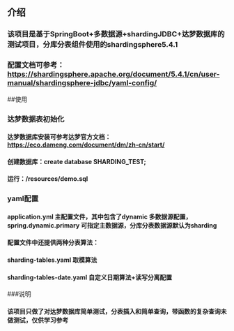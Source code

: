 ## 介绍
### 该项目是基于SpringBoot+多数据源+shardingJDBC+达梦数据库的测试项目，分库分表组件使用的shardingsphere5.4.1
### 配置文档可参考：https://shardingsphere.apache.org/document/5.4.1/cn/user-manual/shardingsphere-jdbc/yaml-config/

##使用
### 达梦数据表初始化
#### 达梦数据库安装可参考达梦官方文档：https://eco.dameng.com/document/dm/zh-cn/start/
#### 创建数据库：create database SHARDING_TEST;
#### 运行：/resources/demo.sql

### yaml配置
#### application.yml 主配置文件，其中包含了dynamic 多数据源配置，spring.dynamic.primary 可指定主数据源，分库分表数据源默认为sharding
#### 配置文件中还提供两种分表算法：
#### sharding-tables.yaml 取模算法
#### sharding-tables-date.yaml 自定义日期算法+读写分离配置

###说明
#### 该项目只做了对达梦数据库简单测试，分表插入和简单查询，带函数的复杂查询未做测试，仅供学习参考
